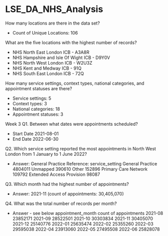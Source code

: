 # LSE_DA_NHS_Analysis
How many locations are there in the data set?
- Count of Unique Locations: 106

What are the five locations with the highest number of records?
- NHS North East London ICB - A3A8R
- NHS Hampshire and Isle Of Wight ICB - D9Y0V
- NHS North West London ICB - W2U3Z
- NHS Kent and Medway ICB - 91Q
- NHS South East London ICB - 72Q

How many service settings, context types, national categories, and appointment statuses are there?
- Service settings: 5
- Context types: 3
- National categories: 18
- Appointment statuses: 3

Week 3 
Q1. Between what dates were appointments scheduled?
- Start Date 2021-08-01
- End Date 2022-06-30

Q2. Which service setting reported the most appointments in North West London from 1 January to 1 June 2022?
- Answer: General Practice
Reference: service_setting
General Practice             4804011
Unmapped                      390610
Other                         152896
Primary Care Network          109792
Extended Access Provision      98087

Q3. Which month had the highest number of appointments?
- Answer: 2021-11 (count of appointments: 30,405,070)

Q4. What was the total number of records per month?
- Answer - see below 
appointment_month count of appointments 
2021-08    23852171
2021-09    28522501
2021-10    30303834
2021-11    30405070
2021-12    25140776
2022-01    25635474
2022-02    25355260
2022-03    29595038
2022-04    23913060
2022-05    27495508
2022-06    25828078





